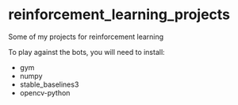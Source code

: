 # reinforcement_learning_projects
 Some of my projects for reinforcement learning

To play against the bots, you will need to install:
* gym
* numpy
* stable_baselines3
* opencv-python
